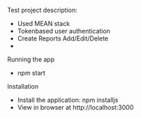 Test project description:
* Used MEAN stack
* Tokenbased user authentication 
* Create Reports Add/Edit/Delete
* 


Running the app

* npm start


Installation

* Install the application: npm installjs
* View in browser at http://localhost:3000
